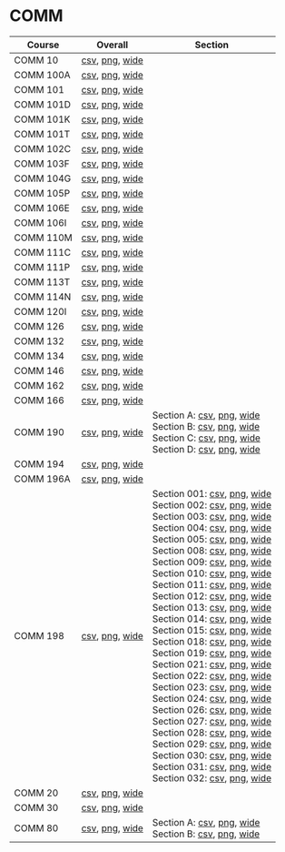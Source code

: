 # COMM

| Course | Overall | Section |
| ------ | ------- | ------- |
| COMM 10 | [csv](https://github.com/UCSD-Historical-Enrollment-Data/2023Fall/blob/main/overall/COMM%2010.csv), [png](https://raw.githubusercontent.com/UCSD-Historical-Enrollment-Data/2023Fall/main/plot_overall/COMM%2010.png), [wide](https://raw.githubusercontent.com/UCSD-Historical-Enrollment-Data/2023Fall/main/plot_overall_wide/COMM%2010.png) |  |
| COMM 100A | [csv](https://github.com/UCSD-Historical-Enrollment-Data/2023Fall/blob/main/overall/COMM%20100A.csv), [png](https://raw.githubusercontent.com/UCSD-Historical-Enrollment-Data/2023Fall/main/plot_overall/COMM%20100A.png), [wide](https://raw.githubusercontent.com/UCSD-Historical-Enrollment-Data/2023Fall/main/plot_overall_wide/COMM%20100A.png) |  |
| COMM 101 | [csv](https://github.com/UCSD-Historical-Enrollment-Data/2023Fall/blob/main/overall/COMM%20101.csv), [png](https://raw.githubusercontent.com/UCSD-Historical-Enrollment-Data/2023Fall/main/plot_overall/COMM%20101.png), [wide](https://raw.githubusercontent.com/UCSD-Historical-Enrollment-Data/2023Fall/main/plot_overall_wide/COMM%20101.png) |  |
| COMM 101D | [csv](https://github.com/UCSD-Historical-Enrollment-Data/2023Fall/blob/main/overall/COMM%20101D.csv), [png](https://raw.githubusercontent.com/UCSD-Historical-Enrollment-Data/2023Fall/main/plot_overall/COMM%20101D.png), [wide](https://raw.githubusercontent.com/UCSD-Historical-Enrollment-Data/2023Fall/main/plot_overall_wide/COMM%20101D.png) |  |
| COMM 101K | [csv](https://github.com/UCSD-Historical-Enrollment-Data/2023Fall/blob/main/overall/COMM%20101K.csv), [png](https://raw.githubusercontent.com/UCSD-Historical-Enrollment-Data/2023Fall/main/plot_overall/COMM%20101K.png), [wide](https://raw.githubusercontent.com/UCSD-Historical-Enrollment-Data/2023Fall/main/plot_overall_wide/COMM%20101K.png) |  |
| COMM 101T | [csv](https://github.com/UCSD-Historical-Enrollment-Data/2023Fall/blob/main/overall/COMM%20101T.csv), [png](https://raw.githubusercontent.com/UCSD-Historical-Enrollment-Data/2023Fall/main/plot_overall/COMM%20101T.png), [wide](https://raw.githubusercontent.com/UCSD-Historical-Enrollment-Data/2023Fall/main/plot_overall_wide/COMM%20101T.png) |  |
| COMM 102C | [csv](https://github.com/UCSD-Historical-Enrollment-Data/2023Fall/blob/main/overall/COMM%20102C.csv), [png](https://raw.githubusercontent.com/UCSD-Historical-Enrollment-Data/2023Fall/main/plot_overall/COMM%20102C.png), [wide](https://raw.githubusercontent.com/UCSD-Historical-Enrollment-Data/2023Fall/main/plot_overall_wide/COMM%20102C.png) |  |
| COMM 103F | [csv](https://github.com/UCSD-Historical-Enrollment-Data/2023Fall/blob/main/overall/COMM%20103F.csv), [png](https://raw.githubusercontent.com/UCSD-Historical-Enrollment-Data/2023Fall/main/plot_overall/COMM%20103F.png), [wide](https://raw.githubusercontent.com/UCSD-Historical-Enrollment-Data/2023Fall/main/plot_overall_wide/COMM%20103F.png) |  |
| COMM 104G | [csv](https://github.com/UCSD-Historical-Enrollment-Data/2023Fall/blob/main/overall/COMM%20104G.csv), [png](https://raw.githubusercontent.com/UCSD-Historical-Enrollment-Data/2023Fall/main/plot_overall/COMM%20104G.png), [wide](https://raw.githubusercontent.com/UCSD-Historical-Enrollment-Data/2023Fall/main/plot_overall_wide/COMM%20104G.png) |  |
| COMM 105P | [csv](https://github.com/UCSD-Historical-Enrollment-Data/2023Fall/blob/main/overall/COMM%20105P.csv), [png](https://raw.githubusercontent.com/UCSD-Historical-Enrollment-Data/2023Fall/main/plot_overall/COMM%20105P.png), [wide](https://raw.githubusercontent.com/UCSD-Historical-Enrollment-Data/2023Fall/main/plot_overall_wide/COMM%20105P.png) |  |
| COMM 106E | [csv](https://github.com/UCSD-Historical-Enrollment-Data/2023Fall/blob/main/overall/COMM%20106E.csv), [png](https://raw.githubusercontent.com/UCSD-Historical-Enrollment-Data/2023Fall/main/plot_overall/COMM%20106E.png), [wide](https://raw.githubusercontent.com/UCSD-Historical-Enrollment-Data/2023Fall/main/plot_overall_wide/COMM%20106E.png) |  |
| COMM 106I | [csv](https://github.com/UCSD-Historical-Enrollment-Data/2023Fall/blob/main/overall/COMM%20106I.csv), [png](https://raw.githubusercontent.com/UCSD-Historical-Enrollment-Data/2023Fall/main/plot_overall/COMM%20106I.png), [wide](https://raw.githubusercontent.com/UCSD-Historical-Enrollment-Data/2023Fall/main/plot_overall_wide/COMM%20106I.png) |  |
| COMM 110M | [csv](https://github.com/UCSD-Historical-Enrollment-Data/2023Fall/blob/main/overall/COMM%20110M.csv), [png](https://raw.githubusercontent.com/UCSD-Historical-Enrollment-Data/2023Fall/main/plot_overall/COMM%20110M.png), [wide](https://raw.githubusercontent.com/UCSD-Historical-Enrollment-Data/2023Fall/main/plot_overall_wide/COMM%20110M.png) |  |
| COMM 111C | [csv](https://github.com/UCSD-Historical-Enrollment-Data/2023Fall/blob/main/overall/COMM%20111C.csv), [png](https://raw.githubusercontent.com/UCSD-Historical-Enrollment-Data/2023Fall/main/plot_overall/COMM%20111C.png), [wide](https://raw.githubusercontent.com/UCSD-Historical-Enrollment-Data/2023Fall/main/plot_overall_wide/COMM%20111C.png) |  |
| COMM 111P | [csv](https://github.com/UCSD-Historical-Enrollment-Data/2023Fall/blob/main/overall/COMM%20111P.csv), [png](https://raw.githubusercontent.com/UCSD-Historical-Enrollment-Data/2023Fall/main/plot_overall/COMM%20111P.png), [wide](https://raw.githubusercontent.com/UCSD-Historical-Enrollment-Data/2023Fall/main/plot_overall_wide/COMM%20111P.png) |  |
| COMM 113T | [csv](https://github.com/UCSD-Historical-Enrollment-Data/2023Fall/blob/main/overall/COMM%20113T.csv), [png](https://raw.githubusercontent.com/UCSD-Historical-Enrollment-Data/2023Fall/main/plot_overall/COMM%20113T.png), [wide](https://raw.githubusercontent.com/UCSD-Historical-Enrollment-Data/2023Fall/main/plot_overall_wide/COMM%20113T.png) |  |
| COMM 114N | [csv](https://github.com/UCSD-Historical-Enrollment-Data/2023Fall/blob/main/overall/COMM%20114N.csv), [png](https://raw.githubusercontent.com/UCSD-Historical-Enrollment-Data/2023Fall/main/plot_overall/COMM%20114N.png), [wide](https://raw.githubusercontent.com/UCSD-Historical-Enrollment-Data/2023Fall/main/plot_overall_wide/COMM%20114N.png) |  |
| COMM 120I | [csv](https://github.com/UCSD-Historical-Enrollment-Data/2023Fall/blob/main/overall/COMM%20120I.csv), [png](https://raw.githubusercontent.com/UCSD-Historical-Enrollment-Data/2023Fall/main/plot_overall/COMM%20120I.png), [wide](https://raw.githubusercontent.com/UCSD-Historical-Enrollment-Data/2023Fall/main/plot_overall_wide/COMM%20120I.png) |  |
| COMM 126 | [csv](https://github.com/UCSD-Historical-Enrollment-Data/2023Fall/blob/main/overall/COMM%20126.csv), [png](https://raw.githubusercontent.com/UCSD-Historical-Enrollment-Data/2023Fall/main/plot_overall/COMM%20126.png), [wide](https://raw.githubusercontent.com/UCSD-Historical-Enrollment-Data/2023Fall/main/plot_overall_wide/COMM%20126.png) |  |
| COMM 132 | [csv](https://github.com/UCSD-Historical-Enrollment-Data/2023Fall/blob/main/overall/COMM%20132.csv), [png](https://raw.githubusercontent.com/UCSD-Historical-Enrollment-Data/2023Fall/main/plot_overall/COMM%20132.png), [wide](https://raw.githubusercontent.com/UCSD-Historical-Enrollment-Data/2023Fall/main/plot_overall_wide/COMM%20132.png) |  |
| COMM 134 | [csv](https://github.com/UCSD-Historical-Enrollment-Data/2023Fall/blob/main/overall/COMM%20134.csv), [png](https://raw.githubusercontent.com/UCSD-Historical-Enrollment-Data/2023Fall/main/plot_overall/COMM%20134.png), [wide](https://raw.githubusercontent.com/UCSD-Historical-Enrollment-Data/2023Fall/main/plot_overall_wide/COMM%20134.png) |  |
| COMM 146 | [csv](https://github.com/UCSD-Historical-Enrollment-Data/2023Fall/blob/main/overall/COMM%20146.csv), [png](https://raw.githubusercontent.com/UCSD-Historical-Enrollment-Data/2023Fall/main/plot_overall/COMM%20146.png), [wide](https://raw.githubusercontent.com/UCSD-Historical-Enrollment-Data/2023Fall/main/plot_overall_wide/COMM%20146.png) |  |
| COMM 162 | [csv](https://github.com/UCSD-Historical-Enrollment-Data/2023Fall/blob/main/overall/COMM%20162.csv), [png](https://raw.githubusercontent.com/UCSD-Historical-Enrollment-Data/2023Fall/main/plot_overall/COMM%20162.png), [wide](https://raw.githubusercontent.com/UCSD-Historical-Enrollment-Data/2023Fall/main/plot_overall_wide/COMM%20162.png) |  |
| COMM 166 | [csv](https://github.com/UCSD-Historical-Enrollment-Data/2023Fall/blob/main/overall/COMM%20166.csv), [png](https://raw.githubusercontent.com/UCSD-Historical-Enrollment-Data/2023Fall/main/plot_overall/COMM%20166.png), [wide](https://raw.githubusercontent.com/UCSD-Historical-Enrollment-Data/2023Fall/main/plot_overall_wide/COMM%20166.png) |  |
| COMM 190 | [csv](https://github.com/UCSD-Historical-Enrollment-Data/2023Fall/blob/main/overall/COMM%20190.csv), [png](https://raw.githubusercontent.com/UCSD-Historical-Enrollment-Data/2023Fall/main/plot_overall/COMM%20190.png), [wide](https://raw.githubusercontent.com/UCSD-Historical-Enrollment-Data/2023Fall/main/plot_overall_wide/COMM%20190.png) | Section A: [csv](https://github.com/UCSD-Historical-Enrollment-Data/2023Fall/blob/main/section/COMM%20190_A.csv), [png](https://raw.githubusercontent.com/UCSD-Historical-Enrollment-Data/2023Fall/main/plot_section/COMM%20190_A.png), [wide](https://raw.githubusercontent.com/UCSD-Historical-Enrollment-Data/2023Fall/main/plot_section_wide/COMM%20190_A.png)<br>Section B: [csv](https://github.com/UCSD-Historical-Enrollment-Data/2023Fall/blob/main/section/COMM%20190_B.csv), [png](https://raw.githubusercontent.com/UCSD-Historical-Enrollment-Data/2023Fall/main/plot_section/COMM%20190_B.png), [wide](https://raw.githubusercontent.com/UCSD-Historical-Enrollment-Data/2023Fall/main/plot_section_wide/COMM%20190_B.png)<br>Section C: [csv](https://github.com/UCSD-Historical-Enrollment-Data/2023Fall/blob/main/section/COMM%20190_C.csv), [png](https://raw.githubusercontent.com/UCSD-Historical-Enrollment-Data/2023Fall/main/plot_section/COMM%20190_C.png), [wide](https://raw.githubusercontent.com/UCSD-Historical-Enrollment-Data/2023Fall/main/plot_section_wide/COMM%20190_C.png)<br>Section D: [csv](https://github.com/UCSD-Historical-Enrollment-Data/2023Fall/blob/main/section/COMM%20190_D.csv), [png](https://raw.githubusercontent.com/UCSD-Historical-Enrollment-Data/2023Fall/main/plot_section/COMM%20190_D.png), [wide](https://raw.githubusercontent.com/UCSD-Historical-Enrollment-Data/2023Fall/main/plot_section_wide/COMM%20190_D.png) |
| COMM 194 | [csv](https://github.com/UCSD-Historical-Enrollment-Data/2023Fall/blob/main/overall/COMM%20194.csv), [png](https://raw.githubusercontent.com/UCSD-Historical-Enrollment-Data/2023Fall/main/plot_overall/COMM%20194.png), [wide](https://raw.githubusercontent.com/UCSD-Historical-Enrollment-Data/2023Fall/main/plot_overall_wide/COMM%20194.png) |  |
| COMM 196A | [csv](https://github.com/UCSD-Historical-Enrollment-Data/2023Fall/blob/main/overall/COMM%20196A.csv), [png](https://raw.githubusercontent.com/UCSD-Historical-Enrollment-Data/2023Fall/main/plot_overall/COMM%20196A.png), [wide](https://raw.githubusercontent.com/UCSD-Historical-Enrollment-Data/2023Fall/main/plot_overall_wide/COMM%20196A.png) |  |
| COMM 198 | [csv](https://github.com/UCSD-Historical-Enrollment-Data/2023Fall/blob/main/overall/COMM%20198.csv), [png](https://raw.githubusercontent.com/UCSD-Historical-Enrollment-Data/2023Fall/main/plot_overall/COMM%20198.png), [wide](https://raw.githubusercontent.com/UCSD-Historical-Enrollment-Data/2023Fall/main/plot_overall_wide/COMM%20198.png) | Section 001: [csv](https://github.com/UCSD-Historical-Enrollment-Data/2023Fall/blob/main/section/COMM%20198_001.csv), [png](https://raw.githubusercontent.com/UCSD-Historical-Enrollment-Data/2023Fall/main/plot_section/COMM%20198_001.png), [wide](https://raw.githubusercontent.com/UCSD-Historical-Enrollment-Data/2023Fall/main/plot_section_wide/COMM%20198_001.png)<br>Section 002: [csv](https://github.com/UCSD-Historical-Enrollment-Data/2023Fall/blob/main/section/COMM%20198_002.csv), [png](https://raw.githubusercontent.com/UCSD-Historical-Enrollment-Data/2023Fall/main/plot_section/COMM%20198_002.png), [wide](https://raw.githubusercontent.com/UCSD-Historical-Enrollment-Data/2023Fall/main/plot_section_wide/COMM%20198_002.png)<br>Section 003: [csv](https://github.com/UCSD-Historical-Enrollment-Data/2023Fall/blob/main/section/COMM%20198_003.csv), [png](https://raw.githubusercontent.com/UCSD-Historical-Enrollment-Data/2023Fall/main/plot_section/COMM%20198_003.png), [wide](https://raw.githubusercontent.com/UCSD-Historical-Enrollment-Data/2023Fall/main/plot_section_wide/COMM%20198_003.png)<br>Section 004: [csv](https://github.com/UCSD-Historical-Enrollment-Data/2023Fall/blob/main/section/COMM%20198_004.csv), [png](https://raw.githubusercontent.com/UCSD-Historical-Enrollment-Data/2023Fall/main/plot_section/COMM%20198_004.png), [wide](https://raw.githubusercontent.com/UCSD-Historical-Enrollment-Data/2023Fall/main/plot_section_wide/COMM%20198_004.png)<br>Section 005: [csv](https://github.com/UCSD-Historical-Enrollment-Data/2023Fall/blob/main/section/COMM%20198_005.csv), [png](https://raw.githubusercontent.com/UCSD-Historical-Enrollment-Data/2023Fall/main/plot_section/COMM%20198_005.png), [wide](https://raw.githubusercontent.com/UCSD-Historical-Enrollment-Data/2023Fall/main/plot_section_wide/COMM%20198_005.png)<br>Section 008: [csv](https://github.com/UCSD-Historical-Enrollment-Data/2023Fall/blob/main/section/COMM%20198_008.csv), [png](https://raw.githubusercontent.com/UCSD-Historical-Enrollment-Data/2023Fall/main/plot_section/COMM%20198_008.png), [wide](https://raw.githubusercontent.com/UCSD-Historical-Enrollment-Data/2023Fall/main/plot_section_wide/COMM%20198_008.png)<br>Section 009: [csv](https://github.com/UCSD-Historical-Enrollment-Data/2023Fall/blob/main/section/COMM%20198_009.csv), [png](https://raw.githubusercontent.com/UCSD-Historical-Enrollment-Data/2023Fall/main/plot_section/COMM%20198_009.png), [wide](https://raw.githubusercontent.com/UCSD-Historical-Enrollment-Data/2023Fall/main/plot_section_wide/COMM%20198_009.png)<br>Section 010: [csv](https://github.com/UCSD-Historical-Enrollment-Data/2023Fall/blob/main/section/COMM%20198_010.csv), [png](https://raw.githubusercontent.com/UCSD-Historical-Enrollment-Data/2023Fall/main/plot_section/COMM%20198_010.png), [wide](https://raw.githubusercontent.com/UCSD-Historical-Enrollment-Data/2023Fall/main/plot_section_wide/COMM%20198_010.png)<br>Section 011: [csv](https://github.com/UCSD-Historical-Enrollment-Data/2023Fall/blob/main/section/COMM%20198_011.csv), [png](https://raw.githubusercontent.com/UCSD-Historical-Enrollment-Data/2023Fall/main/plot_section/COMM%20198_011.png), [wide](https://raw.githubusercontent.com/UCSD-Historical-Enrollment-Data/2023Fall/main/plot_section_wide/COMM%20198_011.png)<br>Section 012: [csv](https://github.com/UCSD-Historical-Enrollment-Data/2023Fall/blob/main/section/COMM%20198_012.csv), [png](https://raw.githubusercontent.com/UCSD-Historical-Enrollment-Data/2023Fall/main/plot_section/COMM%20198_012.png), [wide](https://raw.githubusercontent.com/UCSD-Historical-Enrollment-Data/2023Fall/main/plot_section_wide/COMM%20198_012.png)<br>Section 013: [csv](https://github.com/UCSD-Historical-Enrollment-Data/2023Fall/blob/main/section/COMM%20198_013.csv), [png](https://raw.githubusercontent.com/UCSD-Historical-Enrollment-Data/2023Fall/main/plot_section/COMM%20198_013.png), [wide](https://raw.githubusercontent.com/UCSD-Historical-Enrollment-Data/2023Fall/main/plot_section_wide/COMM%20198_013.png)<br>Section 014: [csv](https://github.com/UCSD-Historical-Enrollment-Data/2023Fall/blob/main/section/COMM%20198_014.csv), [png](https://raw.githubusercontent.com/UCSD-Historical-Enrollment-Data/2023Fall/main/plot_section/COMM%20198_014.png), [wide](https://raw.githubusercontent.com/UCSD-Historical-Enrollment-Data/2023Fall/main/plot_section_wide/COMM%20198_014.png)<br>Section 015: [csv](https://github.com/UCSD-Historical-Enrollment-Data/2023Fall/blob/main/section/COMM%20198_015.csv), [png](https://raw.githubusercontent.com/UCSD-Historical-Enrollment-Data/2023Fall/main/plot_section/COMM%20198_015.png), [wide](https://raw.githubusercontent.com/UCSD-Historical-Enrollment-Data/2023Fall/main/plot_section_wide/COMM%20198_015.png)<br>Section 018: [csv](https://github.com/UCSD-Historical-Enrollment-Data/2023Fall/blob/main/section/COMM%20198_018.csv), [png](https://raw.githubusercontent.com/UCSD-Historical-Enrollment-Data/2023Fall/main/plot_section/COMM%20198_018.png), [wide](https://raw.githubusercontent.com/UCSD-Historical-Enrollment-Data/2023Fall/main/plot_section_wide/COMM%20198_018.png)<br>Section 019: [csv](https://github.com/UCSD-Historical-Enrollment-Data/2023Fall/blob/main/section/COMM%20198_019.csv), [png](https://raw.githubusercontent.com/UCSD-Historical-Enrollment-Data/2023Fall/main/plot_section/COMM%20198_019.png), [wide](https://raw.githubusercontent.com/UCSD-Historical-Enrollment-Data/2023Fall/main/plot_section_wide/COMM%20198_019.png)<br>Section 021: [csv](https://github.com/UCSD-Historical-Enrollment-Data/2023Fall/blob/main/section/COMM%20198_021.csv), [png](https://raw.githubusercontent.com/UCSD-Historical-Enrollment-Data/2023Fall/main/plot_section/COMM%20198_021.png), [wide](https://raw.githubusercontent.com/UCSD-Historical-Enrollment-Data/2023Fall/main/plot_section_wide/COMM%20198_021.png)<br>Section 022: [csv](https://github.com/UCSD-Historical-Enrollment-Data/2023Fall/blob/main/section/COMM%20198_022.csv), [png](https://raw.githubusercontent.com/UCSD-Historical-Enrollment-Data/2023Fall/main/plot_section/COMM%20198_022.png), [wide](https://raw.githubusercontent.com/UCSD-Historical-Enrollment-Data/2023Fall/main/plot_section_wide/COMM%20198_022.png)<br>Section 023: [csv](https://github.com/UCSD-Historical-Enrollment-Data/2023Fall/blob/main/section/COMM%20198_023.csv), [png](https://raw.githubusercontent.com/UCSD-Historical-Enrollment-Data/2023Fall/main/plot_section/COMM%20198_023.png), [wide](https://raw.githubusercontent.com/UCSD-Historical-Enrollment-Data/2023Fall/main/plot_section_wide/COMM%20198_023.png)<br>Section 024: [csv](https://github.com/UCSD-Historical-Enrollment-Data/2023Fall/blob/main/section/COMM%20198_024.csv), [png](https://raw.githubusercontent.com/UCSD-Historical-Enrollment-Data/2023Fall/main/plot_section/COMM%20198_024.png), [wide](https://raw.githubusercontent.com/UCSD-Historical-Enrollment-Data/2023Fall/main/plot_section_wide/COMM%20198_024.png)<br>Section 026: [csv](https://github.com/UCSD-Historical-Enrollment-Data/2023Fall/blob/main/section/COMM%20198_026.csv), [png](https://raw.githubusercontent.com/UCSD-Historical-Enrollment-Data/2023Fall/main/plot_section/COMM%20198_026.png), [wide](https://raw.githubusercontent.com/UCSD-Historical-Enrollment-Data/2023Fall/main/plot_section_wide/COMM%20198_026.png)<br>Section 027: [csv](https://github.com/UCSD-Historical-Enrollment-Data/2023Fall/blob/main/section/COMM%20198_027.csv), [png](https://raw.githubusercontent.com/UCSD-Historical-Enrollment-Data/2023Fall/main/plot_section/COMM%20198_027.png), [wide](https://raw.githubusercontent.com/UCSD-Historical-Enrollment-Data/2023Fall/main/plot_section_wide/COMM%20198_027.png)<br>Section 028: [csv](https://github.com/UCSD-Historical-Enrollment-Data/2023Fall/blob/main/section/COMM%20198_028.csv), [png](https://raw.githubusercontent.com/UCSD-Historical-Enrollment-Data/2023Fall/main/plot_section/COMM%20198_028.png), [wide](https://raw.githubusercontent.com/UCSD-Historical-Enrollment-Data/2023Fall/main/plot_section_wide/COMM%20198_028.png)<br>Section 029: [csv](https://github.com/UCSD-Historical-Enrollment-Data/2023Fall/blob/main/section/COMM%20198_029.csv), [png](https://raw.githubusercontent.com/UCSD-Historical-Enrollment-Data/2023Fall/main/plot_section/COMM%20198_029.png), [wide](https://raw.githubusercontent.com/UCSD-Historical-Enrollment-Data/2023Fall/main/plot_section_wide/COMM%20198_029.png)<br>Section 030: [csv](https://github.com/UCSD-Historical-Enrollment-Data/2023Fall/blob/main/section/COMM%20198_030.csv), [png](https://raw.githubusercontent.com/UCSD-Historical-Enrollment-Data/2023Fall/main/plot_section/COMM%20198_030.png), [wide](https://raw.githubusercontent.com/UCSD-Historical-Enrollment-Data/2023Fall/main/plot_section_wide/COMM%20198_030.png)<br>Section 031: [csv](https://github.com/UCSD-Historical-Enrollment-Data/2023Fall/blob/main/section/COMM%20198_031.csv), [png](https://raw.githubusercontent.com/UCSD-Historical-Enrollment-Data/2023Fall/main/plot_section/COMM%20198_031.png), [wide](https://raw.githubusercontent.com/UCSD-Historical-Enrollment-Data/2023Fall/main/plot_section_wide/COMM%20198_031.png)<br>Section 032: [csv](https://github.com/UCSD-Historical-Enrollment-Data/2023Fall/blob/main/section/COMM%20198_032.csv), [png](https://raw.githubusercontent.com/UCSD-Historical-Enrollment-Data/2023Fall/main/plot_section/COMM%20198_032.png), [wide](https://raw.githubusercontent.com/UCSD-Historical-Enrollment-Data/2023Fall/main/plot_section_wide/COMM%20198_032.png) |
| COMM 20 | [csv](https://github.com/UCSD-Historical-Enrollment-Data/2023Fall/blob/main/overall/COMM%2020.csv), [png](https://raw.githubusercontent.com/UCSD-Historical-Enrollment-Data/2023Fall/main/plot_overall/COMM%2020.png), [wide](https://raw.githubusercontent.com/UCSD-Historical-Enrollment-Data/2023Fall/main/plot_overall_wide/COMM%2020.png) |  |
| COMM 30 | [csv](https://github.com/UCSD-Historical-Enrollment-Data/2023Fall/blob/main/overall/COMM%2030.csv), [png](https://raw.githubusercontent.com/UCSD-Historical-Enrollment-Data/2023Fall/main/plot_overall/COMM%2030.png), [wide](https://raw.githubusercontent.com/UCSD-Historical-Enrollment-Data/2023Fall/main/plot_overall_wide/COMM%2030.png) |  |
| COMM 80 | [csv](https://github.com/UCSD-Historical-Enrollment-Data/2023Fall/blob/main/overall/COMM%2080.csv), [png](https://raw.githubusercontent.com/UCSD-Historical-Enrollment-Data/2023Fall/main/plot_overall/COMM%2080.png), [wide](https://raw.githubusercontent.com/UCSD-Historical-Enrollment-Data/2023Fall/main/plot_overall_wide/COMM%2080.png) | Section A: [csv](https://github.com/UCSD-Historical-Enrollment-Data/2023Fall/blob/main/section/COMM%2080_A.csv), [png](https://raw.githubusercontent.com/UCSD-Historical-Enrollment-Data/2023Fall/main/plot_section/COMM%2080_A.png), [wide](https://raw.githubusercontent.com/UCSD-Historical-Enrollment-Data/2023Fall/main/plot_section_wide/COMM%2080_A.png)<br>Section B: [csv](https://github.com/UCSD-Historical-Enrollment-Data/2023Fall/blob/main/section/COMM%2080_B.csv), [png](https://raw.githubusercontent.com/UCSD-Historical-Enrollment-Data/2023Fall/main/plot_section/COMM%2080_B.png), [wide](https://raw.githubusercontent.com/UCSD-Historical-Enrollment-Data/2023Fall/main/plot_section_wide/COMM%2080_B.png) |
